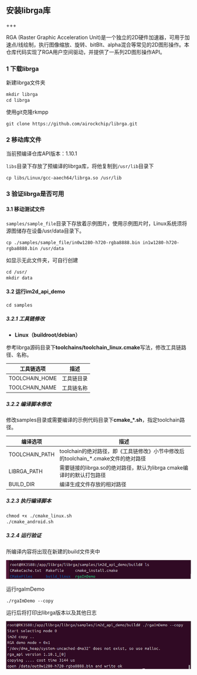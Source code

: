 ## 安装librga库

+++

RGA (Raster Graphic Acceleration Unit)是一个独立的2D硬件加速器，可用于加速点/线绘制，执行图像缩放、旋转、bitBlt、alpha混合等常见的2D图形操作。本仓库代码实现了RGA用户空间驱动，并提供了一系列2D图形操作API。

### 1 下载librga

新建librga文件夹

```
mkdir librga
cd librga
```

使用git克隆rkmpp

```
git clone https://github.com/airockchip/librga.git
```

### 2 移动库文件

当前预编译仓库API版本：1.10.1

`libs`目录下存放了预编译的librga库，将他复制到`/usr/lib`目录下

```
cp libs/Linux/gcc-aaech64/librga.so /usr/lib
```

### 3 验证librga是否可用

#### 3.1 移动测试文件

`samples/sample_file`目录下存放着示例图片，使用示例图片时，Linux系统须将源图储存在设备/usr/data目录下。

```
cp ./samples/sample_file/in0w1280-h720-rgba8888.bin in1w1280-h720-rgba8888.bin /usr/data
```

如显示无此文件夹，可自行创建

```
cd /usr/
mkdir data
```

#### 3.2 运行im2d_api_demo

```
cd samples
```

##### 3.2.1 工具链修改

- **Linux（buildroot/debian）**

 参考librga源码目录下**toolchains/toolchain_linux.cmake**写法，修改工具链路径、名称。

| 工具链选项     | 描述       |
| -------------- | ---------- |
| TOOLCHAIN_HOME | 工具链目录 |
| TOOLCHAIN_NAME | 工具链名称 |

##### 3.2.2 编译脚本修改

 修改samples目录或需要编译的示例代码目录下**cmake_\*.sh**，指定toolchain路径。

| 编译选项       | 描述                                                         |
| -------------- | ------------------------------------------------------------ |
| TOOLCHAIN_PATH | toolchain的绝对路径，即《工具链修改》小节中修改后的toolchain_*.cmake文件的绝对路径 |
| LIBRGA_PATH    | 需要链接的librga.so的绝对路径，默认为librga cmake编译时的默认打包路径 |
| BUILD_DIR      | 编译生成文件存放的相对路径                                   |

##### 3.2.3 执行编译脚本

```
chmod +x ./cmake_linux.sh
./cmake_android.sh
```

##### 3.2.4 运行验证

所编译内容将出现在新建的build文件夹中

![ubuntu22.04.5.1.png](/img/ubuntu22.04.5.1.png)

运行rgaImDemo

```
./rgaImDemo --copy
```

运行后将打印出librga版本以及其他日志

![ubuntu22.04.5.1.png](/img/ubuntu22.04.5.2.png)